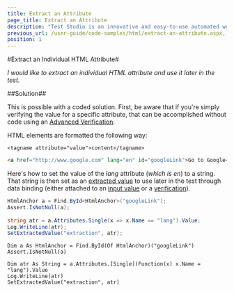 ```yaml
---
title: Extract an Attribute
page_title: Extract an Attribute
description: "Test Studio is an innovative and easy-to-use automated web, WPF and load testing solution. Test Studio tests support essential technologies like ASP.NET AJAX, Silverlight, PHP and MVC. HTML5, Testing framework, functional testing, performance testing, load testing, exploratory testing, manual testing."
previous_url: /user-guide/code-samples/html/extract-an-attribute.aspx, /user-guide/code-samples/html/extract-an-attribute
position: 1
---
```

#Extract an Individual HTML Attribute#

*I would like to extract an individual HTML attribute and use it later in the test.*

##Solution##

This is possible with a coded solution. First, be aware that if you're simply verifying the value for a specific attribute, that can be accomplished without code using an <a href="/features/verifications/advanced-verification" target="_blank">Advanced Verification</a>.

HTML elements are formatted the following way:

```
<tagname attribute="value">content</tagname>
```


```HTML
<a href="http://www.google.com" lang="en" id="googleLink">Go to Google</a>
```


Here's how to set the value of the *lang* attribute (*which is en*) to a string. That string is then set as an <a href="/advanced-topics/coded-samples/general/extracted-variables-in-code" target="_blank">extracted value</a> to use later in the test through data binding (either attached to an <a href="/features/data-driven-testing/attach-columns-input-values" target="_blank">input value</a> or a <a href="/features/data-driven-testing/attach-columns-verifications" target="_blank">verification</a>).

```C#
HtmlAnchor a = Find.ById<HtmlAnchor>("googleLink");
Assert.IsNotNull(a);
 
string atr = a.Attributes.Single(x => x.Name == "lang").Value;
Log.WriteLine(atr);
SetExtractedValue("extraction", atr);
```
```VB
Dim a As HtmlAnchor = Find.ById(Of HtmlAnchor)("googleLink")
Assert.IsNotNull(a)
 
Dim atr As String = a.Attributes.[Single](Function(x) x.Name = "lang").Value
Log.WriteLine(atr)
SetExtractedValue("extraction", atr)
```


